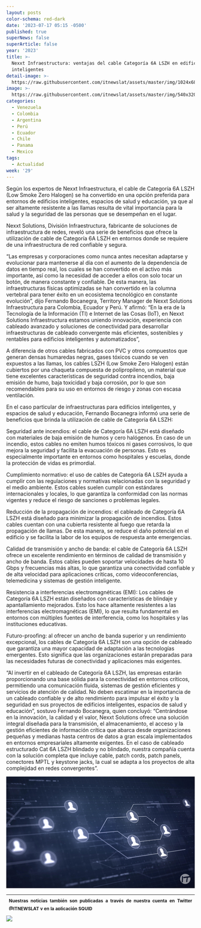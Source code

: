 ```yaml
---
layout: posts
color-schema: red-dark
date: '2023-07-17 05:15 -0500'
published: true
superNews: false
superArticle: false
year: '2023'
title: >-
  Nexxt Infraestructura: ventajas del cable Categoría 6A LSZH en edificios
  inteligentes
detail-image: >-
  https://raw.githubusercontent.com/itnewslat/assets/master/img/1024x680/red-de-ususarios-g.jpg
image: >-
  https://raw.githubusercontent.com/itnewslat/assets/master/img/540x320/red-de-ususarios-p.jpg
categories:
  - Venezuela
  - Colombia
  - Argentina
  - Perú
  - Ecuador
  - Chile
  - Panama
  - Mexico
tags:
  - Actualidad
week: '29'
---
```

Según los expertos de Nexxt Infraestructura, el cable de Categoría 6A LSZH (Low Smoke Zero Halogen) se ha convertido en una opción preferida para entornos de edificios inteligentes, espacios de salud y educación, ya que al ser altamente resistente a las llamas resulta de vital importancia para la salud y la seguridad de las personas que se desempeñan en el lugar.
 
Nexxt Solutions, División Infraestructura, fabricante de soluciones de infraestructura de redes, reveló una serie de beneficios que ofrece la utilización de cable de Categoría 6A LSZH en entornos donde se requiere de una infraestructura de red confiable y segura.
 
“Las empresas y corporaciones como nunca antes necesitan adaptarse y evolucionar para mantenerse al día con el aumento de la dependencia de datos en tiempo real, los cuales se han convertido en el activo más importante, así como la necesidad de acceder a ellos con solo tocar un botón, de manera constante y confiable. De esta manera, las infraestructuras físicas optimizadas se han convertido en la columna vertebral para tener éxito en un ecosistema tecnológico en constante evolución”, dijo Fernando Bocanegra, Territory Manager de Nexxt Solutions Infraestructura para Colombia, Ecuador y Perú. Y afirmó: “En la era de la Tecnología de la Información (TI) e Internet de las Cosas (IoT), en Nexxt Solutions Infraestructura estamos uniendo innovación, experiencia con cableado avanzado y soluciones de conectividad para desarrollar infraestructuras de cableado convergente más eficientes, sostenibles y rentables para edificios inteligentes y automatizados”,
 
A diferencia de otros cables fabricados con PVC y otros compuestos que generan densas humaredas negras, gases tóxicos cuando se ven expuestos a las llamas, los cables LSZH (Low Smoke Zero Halogen) están cubiertos por una chaqueta compuesta de polipropileno, un material que tiene excelentes características de seguridad contra incendios, baja emisión de humo, baja toxicidad y baja corrosión, por lo que son recomendables para su uso en entornos de riesgo y zonas con escasa ventilación.
 
En el caso particular de infraestructuras para edificios inteligentes, y espacios de salud y educación, Fernando Bocanegra informó una serie de beneficios que brinda la utilización de cable de Categoría 6A LSZH:
 
Seguridad ante incendios: el cable de Categoría 6A LSZH está diseñado con materiales de baja emisión de humos y cero halógenos. En caso de un incendio, estos cables no emiten humos tóxicos ni gases corrosivos, lo que mejora la seguridad y facilita la evacuación de personas. Esto es especialmente importante en entornos como hospitales y escuelas, donde la protección de vidas es primordial.
 
Cumplimiento normativo: el uso de cables de Categoría 6A LSZH ayuda a cumplir con las regulaciones y normativas relacionadas con la seguridad y el medio ambiente. Estos cables suelen cumplir con estándares internacionales y locales, lo que garantiza la conformidad con las normas vigentes y reduce el riesgo de sanciones o problemas legales.
 
Reducción de la propagación de incendios: el cableado de Categoría 6A LSZH está diseñado para minimizar la propagación de incendios. Estos cables cuentan con una cubierta resistente al fuego que retarda la propagación de llamas. De esta manera, se reduce el daño potencial en el edificio y se facilita la labor de los equipos de respuesta ante emergencias.
 
Calidad de transmisión y ancho de banda: el cable de Categoría 6A LSZH ofrece un excelente rendimiento en términos de calidad de transmisión y ancho de banda. Estos cables pueden soportar velocidades de hasta 10 Gbps y frecuencias más altas, lo que garantiza una conectividad confiable y de alta velocidad para aplicaciones críticas, como videoconferencias, telemedicina y sistemas de gestión inteligente.
 
Resistencia a interferencias electromagnéticas (EMI): Los cables de Categoría 6A LSZH están diseñados con características de blindaje y apantallamiento mejorados. Esto los hace altamente resistentes a las interferencias electromagnéticas (EMI), lo que resulta fundamental en entornos con múltiples fuentes de interferencia, como los hospitales y las instituciones educativas.
 
Futuro-proofing: al ofrecer un ancho de banda superior y un rendimiento excepcional, los cables de Categoría 6A LSZH son una opción de cableado que garantiza una mayor capacidad de adaptación a las tecnologías emergentes. Esto significa que las organizaciones estarán preparadas para las necesidades futuras de conectividad y aplicaciones más exigentes.
 
“Al invertir en el cableado de Categoría 6A LSZH, las empresas estarán proporcionando una base sólida para la conectividad en entornos críticos, permitiendo una comunicación fluida, sistemas de gestión eficientes y servicios de atención de calidad. No deben escatimar en la importancia de un cableado confiable y de alto rendimiento para impulsar el éxito y la seguridad en sus proyectos de edificios inteligentes, espacios de salud y educación”, sostuvo Fernando Bocanegra, quien concluyó: “Centrándose en la innovación, la calidad y el valor, Nexxt Solutions ofrece una solución integral diseñada para la transmisión, el almacenamiento, el acceso y la gestión eficientes de información crítica que abarca desde organizaciones pequeñas y medianas hasta centros de datos a gran escala implementados en entornos empresariales altamente exigentes. En el caso de cableado estructurado Cat 6A LSZH blindado y no blindado, nuestra compañía cuenta con la solución completa que incluye cable, patch cords, patch panels, conectores MPTL y keystone jacks, la cual se adapta a los proyectos de alta complejidad en redes convergentes”.

![](https://raw.githubusercontent.com/itnewslat/assets/master/img/540x320/red-de-ususarios-p.jpg)

<table style="height: 42px;" width="569">
<tbody>
<tr>
<td style="text-align: justify;"><sub><strong>Nuestras noticias también son publicadas a través de nuestra cuenta en Twitter <a href="https://twitter.com/itnewslat?lang=es">@ITNEWSLAT</a> y en la aplicación <a href="https://squidapp.co/en/">SQUID</a></strong></sub></td>
</tr>
</tbody>
</table>
<img src="https://tracker.metricool.com/c3po.jpg?hash=56f88a41e39ab42c063cc51676587a04"/>